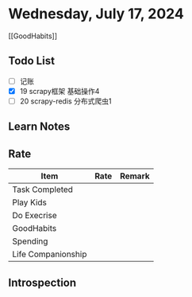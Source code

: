 # Wednesday, July 17, 2024

[[GoodHabits]]

## Todo List

- [ ] 记账
- [x] 19 scrapy框架 基础操作4
- [ ] 20 scrapy-redis 分布式爬虫1

## Learn Notes

## Rate

| Item               | Rate | Remark |
| ------------------ | ---- | ------ |
| Task Completed     |      |        |
| Play Kids          |      |        |
| Do Execrise        |      |        |
| GoodHabits         |      |        |
| Spending           |      |        |
| Life Companionship |      |        |

## Introspection
